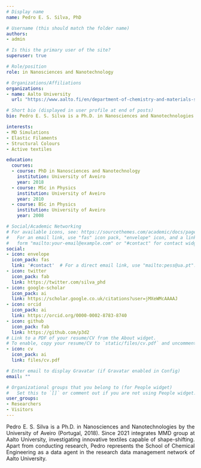 ```yaml
---
# Display name
name: Pedro E. S. Silva, PhD

# Username (this should match the folder name)
authors:
- admin

# Is this the primary user of the site?
superuser: true

# Role/position
role: in Nanosciences and Nanotechnology

# Organizations/Affiliations
organizations:
- name: Aalto University
  url: "https://www.aalto.fi/en/department-of-chemistry-and-materials-science/mmd-team"

# Short bio (displayed in user profile at end of posts)
bio: Pedro E. S. Silva is a Ph.D. in Nanosciences and Nanotechnologies by the University of Aveiro (Portugal, 2018). Since 2021 integrates MMD group at Aalto University, investigating innovative textiles capable of shape-shifting. Apart from conducting research, Pedro represents the School of Chemical Engineering as a data agent in the research data management network of Aalto University.

interests:
- MD Simulations
- Elastic Filaments
- Structural Colours
- Active textiles

education:
  courses:
  - course: PhD in Nanosciences and Nanotechnology
    institution: University of Aveiro
    year: 2018
  - course: MSc in Physics
    institution: University of Aveiro
    year: 2010
  - course: BSc in Physics
    institution: University of Aveiro
    year: 2008

# Social/Academic Networking
# For available icons, see: https://sourcethemes.com/academic/docs/page-builder/#icons
#   For an email link, use "fas" icon pack, "envelope" icon, and a link in the
#   form "mailto:your-email@example.com" or "#contact" for contact widget.
social:
- icon: envelope
  icon_pack: fas
  link: '#contact'  # For a direct email link, use "mailto:pess@ua.pt".
- icon: twitter
  icon_pack: fab
  link: https://twitter.com/silva_phd
- icon: google-scholar
  icon_pack: ai
  link: https://scholar.google.co.uk/citations?user=jMXeWMcAAAAJ
- icon: orcid
  icon_pack: ai
  link: https://orcid.org/0000-0002-8783-8740
- icon: github
  icon_pack: fab
  link: https://github.com/p3d2
# Link to a PDF of your resume/CV from the About widget.
# To enable, copy your resume/CV to `static/files/cv.pdf` and uncomment the lines below.
- icon: cv
  icon_pack: ai
  link: files/cv.pdf

# Enter email to display Gravatar (if Gravatar enabled in Config)
email: ""

# Organizational groups that you belong to (for People widget)
#   Set this to `[]` or comment out if you are not using People widget.
user_groups:
- Researchers
- Visitors
---
```


<p style="text-align:justify">Pedro E. S. Silva is a Ph.D. in Nanosciences and Nanotechnologies by the University of Aveiro (Portugal, 2018). Since 2021 integrates MMD group at Aalto University, investigating innovative textiles capable of shape-shifting. Apart from conducting research, Pedro represents the School of Chemical Engineering as a data agent in the research data management network of Aalto University.</p>
